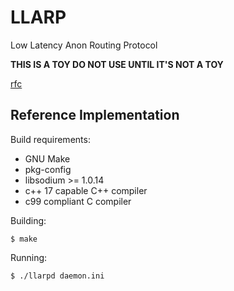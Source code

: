 # LLARP

Low Latency Anon Routing Protocol

**THIS IS A TOY DO NOT USE UNTIL IT'S NOT A TOY**

[rfc](doc/proto_v0.txt)

## Reference Implementation

Build requirements:

* GNU Make
* pkg-config
* libsodium >= 1.0.14 
* c++ 17 capable C++ compiler
* c99 compliant C compiler

Building:

    $ make
    
Running:

    $ ./llarpd daemon.ini
